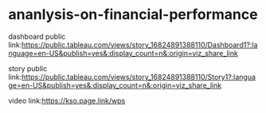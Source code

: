 # ananlysis-on-financial-performance

dashboard public link:https://public.tableau.com/views/story_16824891388110/Dashboard1?:language=en-US&publish=yes&:display_count=n&:origin=viz_share_link

story public link:https://public.tableau.com/views/story_16824891388110/Story1?:language=en-US&publish=yes&:display_count=n&:origin=viz_share_link

video link:https://kso.page.link/wps
